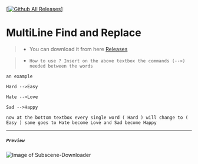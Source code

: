[[![Github All Releases](https://img.shields.io/github/downloads/xZetsubou/MultiLine-Find-and-Replace/total.svg)](https://github.com/xZetsubou/MultiLine-Find-and-Replace/releases)]

# MultiLine Find and Replace
>- You can download it from here [Releases](https://github.com/xZetsubou/MultiLine-Find-and-Replace/releases)

> - `How to use ?
Insert on the above textbox the commands (-->) needed between the words`


`an example`

`Hard -->Easy`

`Hate -->Love`

`Sad -->Happy`

`now at the bottom textbox every single word ( Hard ) will change to ( Easy )
same goes to Hate become Love
and Sad become Happy`

---
##### `Preview` 

![Image of Subscene-Downloader](https://i.imgur.com/6hSOyP4.png)


